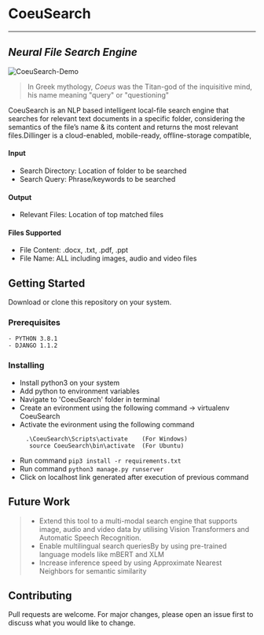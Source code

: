 # CoeuSearch
-----
## _Neural File Search Engine_

![CoeuSearch-Demo](https://abhinav-bohra/CoeuSearch/Documentation/CoeuSearch-Demo.gif)


> In Greek mythology, _Coeus_ was the Titan-god of the inquisitive mind, his name meaning "query" or "questioning"

CoeuSearch is an NLP based intelligent local-file search engine that searches for relevant text documents in a specific folder, considering the semantics of the file’s name & its content and returns the most relevant files.Dillinger is a cloud-enabled, mobile-ready, offline-storage compatible,

#### Input
- Search Directory: Location of folder to be searched
- Search Query: Phrase/keywords to be searched

#### Output
- Relevant Files: Location of top matched files

#### Files Supported
- File Content: .docx, .txt, .pdf, .ppt
- File Name: ALL including images, audio and video files

## Getting Started

Download or clone this repository on your system.

### Prerequisites
```
- PYTHON 3.8.1
- DJANGO 1.1.2
```
### Installing
- Install python3 on your system
- Add python to environment variables
- Navigate to 'CoeuSearch' folder in terminal 
- Create an evironment using the following command -> virtualenv CoeuSearch
- Activate the evironment using the following command  
```
     .\CoeuSearch\Scripts\activate    (For Windows)
      source CoeuSearch\bin\activate  (For Ubuntu)
```
- Run command ```pip3 install -r requirements.txt```
- Run command ```python3 manage.py runserver```
- Click on localhost link generated after execution of previous command

## Future Work
> - Extend this tool to a multi-modal search engine that supports image, audio and video data by utilising Vision Transformers and Automatic Speech Recognition.
> - Enable multilingual search queriesBy by using pre-trained language models like mBERT and XLM
> - Increase inference speed by using Approximate Nearest Neighbors for semantic similarity

## Contributing

Pull requests are welcome. For major changes, please open an issue first to discuss what you would like to change.
